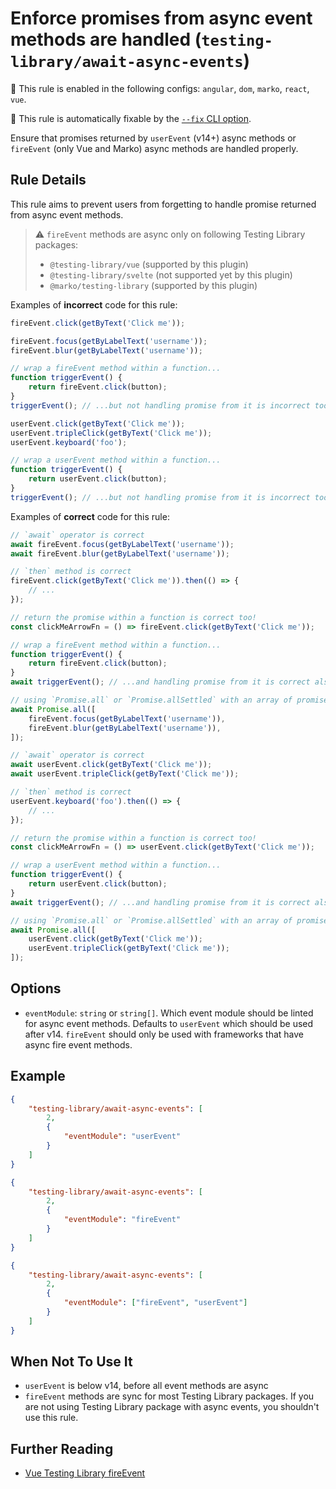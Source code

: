 # Enforce promises from async event methods are handled (`testing-library/await-async-events`)

💼 This rule is enabled in the following configs: `angular`, `dom`, `marko`, `react`, `vue`.

🔧 This rule is automatically fixable by the [`--fix` CLI option](https://eslint.org/docs/latest/user-guide/command-line-interface#--fix).

<!-- end auto-generated rule header -->

Ensure that promises returned by `userEvent` (v14+) async methods or `fireEvent` (only Vue and Marko) async methods are handled properly.

## Rule Details

This rule aims to prevent users from forgetting to handle promise returned from async event
methods.

> ⚠️ `fireEvent` methods are async only on following Testing Library packages:
>
> - `@testing-library/vue` (supported by this plugin)
> - `@testing-library/svelte` (not supported yet by this plugin)
> - `@marko/testing-library` (supported by this plugin)

Examples of **incorrect** code for this rule:

```js
fireEvent.click(getByText('Click me'));

fireEvent.focus(getByLabelText('username'));
fireEvent.blur(getByLabelText('username'));

// wrap a fireEvent method within a function...
function triggerEvent() {
	return fireEvent.click(button);
}
triggerEvent(); // ...but not handling promise from it is incorrect too
```

```js
userEvent.click(getByText('Click me'));
userEvent.tripleClick(getByText('Click me'));
userEvent.keyboard('foo');

// wrap a userEvent method within a function...
function triggerEvent() {
	return userEvent.click(button);
}
triggerEvent(); // ...but not handling promise from it is incorrect too
```

Examples of **correct** code for this rule:

```js
// `await` operator is correct
await fireEvent.focus(getByLabelText('username'));
await fireEvent.blur(getByLabelText('username'));

// `then` method is correct
fireEvent.click(getByText('Click me')).then(() => {
	// ...
});

// return the promise within a function is correct too!
const clickMeArrowFn = () => fireEvent.click(getByText('Click me'));

// wrap a fireEvent method within a function...
function triggerEvent() {
	return fireEvent.click(button);
}
await triggerEvent(); // ...and handling promise from it is correct also

// using `Promise.all` or `Promise.allSettled` with an array of promises is valid
await Promise.all([
	fireEvent.focus(getByLabelText('username')),
	fireEvent.blur(getByLabelText('username')),
]);
```

```js
// `await` operator is correct
await userEvent.click(getByText('Click me'));
await userEvent.tripleClick(getByText('Click me'));

// `then` method is correct
userEvent.keyboard('foo').then(() => {
	// ...
});

// return the promise within a function is correct too!
const clickMeArrowFn = () => userEvent.click(getByText('Click me'));

// wrap a userEvent method within a function...
function triggerEvent() {
	return userEvent.click(button);
}
await triggerEvent(); // ...and handling promise from it is correct also

// using `Promise.all` or `Promise.allSettled` with an array of promises is valid
await Promise.all([
	userEvent.click(getByText('Click me'));
	userEvent.tripleClick(getByText('Click me'));
]);
```

## Options

- `eventModule`: `string` or `string[]`. Which event module should be linted for async event methods. Defaults to `userEvent` which should be used after v14. `fireEvent` should only be used with frameworks that have async fire event methods.

## Example

```json
{
	"testing-library/await-async-events": [
		2,
		{
			"eventModule": "userEvent"
		}
	]
}
```

```json
{
	"testing-library/await-async-events": [
		2,
		{
			"eventModule": "fireEvent"
		}
	]
}
```

```json
{
	"testing-library/await-async-events": [
		2,
		{
			"eventModule": ["fireEvent", "userEvent"]
		}
	]
}
```

## When Not To Use It

- `userEvent` is below v14, before all event methods are async
- `fireEvent` methods are sync for most Testing Library packages. If you are not using Testing Library package with async events, you shouldn't use this rule.

## Further Reading

- [Vue Testing Library fireEvent](https://testing-library.com/docs/vue-testing-library/api#fireevent)
